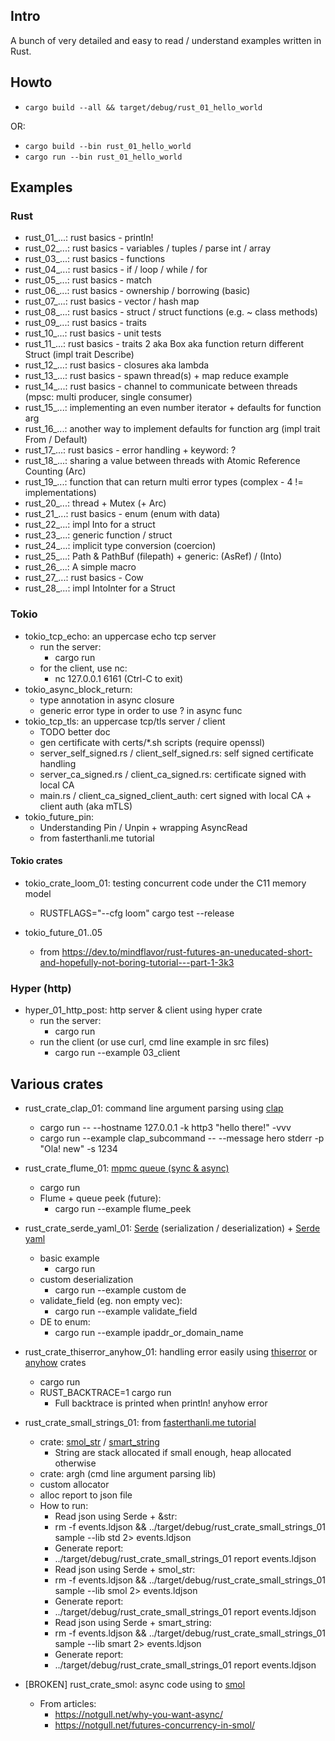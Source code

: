 ## Intro

A bunch of very detailed and easy to read / understand examples written in Rust.

## Howto

* `cargo build --all && target/debug/rust_01_hello_world`

OR: 

* `cargo build --bin rust_01_hello_world`
* `cargo run --bin rust_01_hello_world`

## Examples

### Rust

* rust_01_...: rust basics - println!
* rust_02_...: rust basics - variables / tuples / parse int / array
* rust_03_...: rust basics - functions
* rust_04_...: rust basics - if / loop / while / for
* rust_05_...: rust basics - match
* rust_06_...: rust basics - ownership / borrowing (basic)
* rust_07_...: rust basics - vector / hash map
* rust_08_...: rust basics - struct / struct functions (e.g. ~ class methods)
* rust_09_...: rust basics - traits
* rust_10_...: rust basics - unit tests
* rust_11_...: rust basics - traits 2 aka Box aka function return different Struct (impl trait Describe)
* rust_12_...: rust basics - closures aka lambda
* rust_13_...: rust basics - spawn thread(s) + map reduce example
* rust_14_...: rust basics - channel to communicate between threads (mpsc: multi producer, single consumer)
* rust_15_...: implementing an even number iterator + defaults for function arg
* rust_16_...: another way to implement defaults for function arg (impl trait From / Default)
* rust_17_...: rust basics - error handling + keyword: ?
* rust_18_...: sharing a value between threads with Atomic Reference Counting (Arc)
* rust_19_...: function that can return multi error types (complex - 4 != implementations)
* rust_20_...: thread + Mutex (+ Arc)
* rust_21_...: rust basics - enum (enum with data)
* rust_22_...: impl Into for a struct
* rust_23_...: generic function / struct
* rust_24_...: implicit type conversion (coercion)
* rust_25_...: Path & PathBuf (filepath) + generic: (AsRef<Path>) / (Into<PathBuf>)
* rust_26_...: A simple macro
* rust_27_...: rust basics - Cow
* rust_28_...: impl IntoInter for a Struct

### Tokio

* tokio_tcp_echo: an uppercase echo tcp server
  * run the server:
    * cargo run
  * for the client, use nc:
    * nc 127.0.0.1 6161 (Ctrl-C to exit)
* tokio_async_block_return:
  * type annotation in async closure
  * generic error type in order to use ? in async func
* tokio_tcp_tls: an uppercase tcp/tls server / client
  * TODO better doc 
  * gen certificate with certs/*.sh scripts (require openssl)
  * server_self_signed.rs / client_self_signed.rs: self signed certificate handling
  * server_ca_signed.rs / client_ca_signed.rs: certificate signed with local CA
  * main.rs / client_ca_signed_client_auth: cert signed with local CA + client auth (aka mTLS)
* tokio_future_pin:
  * Understanding Pin / Unpin + wrapping AsyncRead 
  * from fasterthanli.me tutorial

#### Tokio crates

* tokio_crate_loom_01: testing concurrent code under the C11 memory model
  * RUSTFLAGS="--cfg loom" cargo test --release

* tokio_future_01..05
  * from https://dev.to/mindflavor/rust-futures-an-uneducated-short-and-hopefully-not-boring-tutorial---part-1-3k3

### Hyper (http)

* hyper_01_http_post: http server & client using hyper crate
  * run the server:
    * cargo run
  * run the client (or use curl, cmd line example in src files)
    * cargo run --example 03_client

## Various crates

* rust_crate_clap_01: command line argument parsing using [clap](https://docs.rs/clap/latest/clap/)
  * cargo run -- --hostname 127.0.0.1 -k http3 "hello there!" -vvv
  * cargo run --example clap_subcommand -- --message hero stderr -p "Ola! new" -s 1234

* rust_crate_flume_01: [mpmc queue (sync & async)](https://docs.rs/flume/latest/flume/)
  * cargo run
  * Flume + queue peek (future): 
    * cargo run --example flume_peek

* rust_crate_serde_yaml_01: [Serde](https://docs.rs/serde/latest/serde/) (serialization / deserialization) + [Serde yaml](https://github.com/dtolnay/serde-yaml)
  * basic example
    * cargo run
  * custom deserialization
    * cargo run --example custom de
  * validate_field (eg. non empty vec): 
    * cargo run --example validate_field
  * DE to enum: 
    * cargo run --example ipaddr_or_domain_name

* rust_crate_thiserror_anyhow_01: handling error easily using [thiserror](https://docs.rs/thiserror/latest/thiserror/) or [anyhow](https://docs.rs/anyhow/latest/anyhow/) crates
  * cargo run
  * RUST_BACKTRACE=1 cargo run
    * Full backtrace is printed when println! anyhow error

* rust_crate_small_strings_01: from [fasterthanli.me tutorial](https://fasterthanli.me/articles/small-strings-in-rust)
  * crate: [smol_str](https://docs.rs/smol_str/latest/smol_str/) / [smart_string](https://docs.rs/smartstring/latest/smartstring/)
    * String are stack allocated if small enough, heap allocated otherwise 
  * crate: argh (cmd line argument parsing lib)
  * custom allocator
  * alloc report to json file
  * How to run:
    * Read json using Serde + &str:
    * rm -f events.ldjson && ../target/debug/rust_crate_small_strings_01 sample --lib std 2> events.ldjson
    * Generate report:
    * ../target/debug/rust_crate_small_strings_01 report events.ldjson
    * Read json using Serde + smol_str:
    * rm -f events.ldjson && ../target/debug/rust_crate_small_strings_01 sample --lib smol 2> events.ldjson
    * Generate report:
    * ../target/debug/rust_crate_small_strings_01 report events.ldjson
    * Read json using Serde + smart_string:
    * rm -f events.ldjson && ../target/debug/rust_crate_small_strings_01 sample --lib smart 2> events.ldjson
    * Generate report:
    * ../target/debug/rust_crate_small_strings_01 report events.ldjson 

* [BROKEN] rust_crate_smol: async code using to [smol](https://docs.rs/smol/latest/smol/)
  * From articles: 
    * https://notgull.net/why-you-want-async/
    * https://notgull.net/futures-concurrency-in-smol/